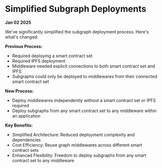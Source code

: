 # Simplified Subgraph Deployments

**Jan 02 2025**

We've significantly simplified the subgraph deployment process. Here's what's changed:

**Previous Process:**

- Required deploying a smart contract set
- Required IPFS deployment
- Middleware needed explicit connections to both smart contract set and IPFS
- Subgraphs could only be deployed to middlewares from their connected smart contract set

**New Process:**

- Deploy middlewares independently without a smart contract set or IPFS required
- Deploy subgraphs from any smart contract set to any middleware within an application

**Key Benefits:**

- Simplified Architecture: Reduced deployment complexity and dependencies
- Cost Efficiency: Reuse graph middlewares across different smart contract sets
- Enhanced Flexibility: Freedom to deploy subgraphs from any smart contract set to any middleware
